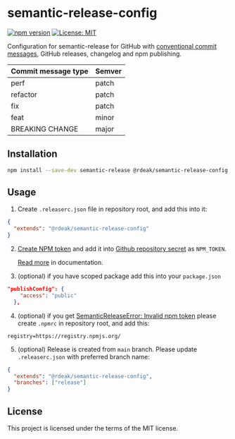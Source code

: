 # semantic-release-config

[![npm version](https://img.shields.io/npm/v/@rdeak/semantic-release-config/latest.svg)](https://www.npmjs.com/package/@rdeak/semantic-release-config)
[![License: MIT](https://img.shields.io/badge/License-MIT-yellow.svg)](https://opensource.org/licenses/MIT)

Configuration for semantic-release for GitHub with
[conventional commit messages](https://www.conventionalcommits.org/en/v1.0.0/), GitHub releases, changelog and npm publishing.

| Commit message type | Semver |
| ------------------- | ------ |
| perf                | patch  |
| refactor            | patch  |
| fix                 | patch  |
| feat                | minor  |
| BREAKING CHANGE     | major  |

## Installation

```bash
npm install --save-dev semantic-release @rdeak/semantic-release-config
```

## Usage

1. Create `.releaserc.json` file in repository root, and add this into it:

```json
{
  "extends": "@rdeak/semantic-release-config"
}
```

2. [Create NPM token](https://docs.npmjs.com/creating-and-viewing-access-tokens) and
   add it into [Github repository secret](https://docs.github.com/en/actions/security-guides/using-secrets-in-github-actions#creating-secrets-for-a-repository) as `NPM_TOKEN`.

   [Read more](https://github.com/jednano/semantic-release-npm-github-config#plugins) in documentation.

3. (optional) if you have scoped package add this into your `package.json`

```json
"publishConfig": {
    "access": "public"
  },
```

4. (optional) if you get [SemanticReleaseError: Invalid npm token](https://github.com/semantic-release/semantic-release/issues/2313) please create `.npmrc` in repository root, and add this:

```
registry=https://registry.npmjs.org/
```

5. (optional) Release is created from `main` branch. Please update `.releaserc.json` with preferred branch name:

```json
{
  "extends": "@rdeak/semantic-release-config",
  "branches": ["release"]
}
```

## License

This project is licensed under the terms of the MIT license.
